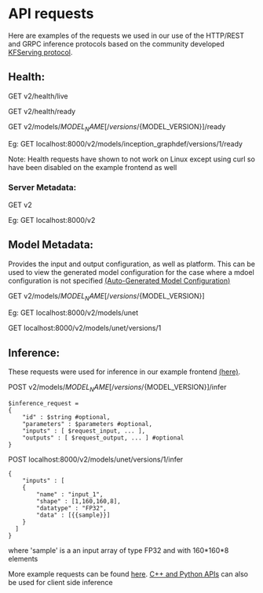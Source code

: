 # API requests

Here are examples of the requests we used in our use of the HTTP/REST and GRPC inference protocols based on the community developed [KFServing protocol](https://github.com/kubeflow/kfserving/blob/master/docs/predict-api/v2/required_api.md).

## Health:

GET v2/health/live 

GET v2/health/ready

GET v2/models/${MODEL_NAME}[/versions/${MODEL_VERSION}]/ready

Eg: GET localhost:8000/v2/models/inception_graphdef/versions/1/ready

Note: Health requests have shown to not work on Linux except using curl so have been disabled on the example frontend as well


### Server Metadata:

GET v2

Eg: GET localhost:8000/v2


## Model Metadata:

Provides the input and output configuration, as well as platform. This can be used to view the generated model configuration for the case where a mdoel configuration is not specified [(Auto-Generated Model Configuration)](https://github.com/bansal01yash/Triton-Inference-server-Use/blob/main/model-setup.md#auto-generated-model-configuration)

GET v2/models/${MODEL_NAME}[/versions/${MODEL_VERSION}]

Eg: GET localhost:8000/v2/models/unet

   GET localhost:8000/v2/models/unet/versions/1
   
   
## Inference:

These requests were used for inference in our example frontend [(here)](https://github.com/Taarushthenoob/NESAC_front/blob/main/index.js).

POST v2/models/${MODEL_NAME}[/versions/${MODEL_VERSION}]/infer

    $inference_request =
    {
        "id" : $string #optional,
        "parameters" : $parameters #optional,
        "inputs" : [ $request_input, ... ],
        "outputs" : [ $request_output, ... ] #optional
    }

POST localhost:8000/v2/models/unet/versions/1/infer

    {   
        "inputs" : [
        {
            "name" : "input_1",
            "shape" : [1,160,160,8],
            "datatype" : "FP32",
            "data" : [{{sample}}]
        }
      ]
    }
where 'sample' is a an input array of type FP32 and with 160\*160\*8 elements

More example requests can be found [here](https://github.com/kubeflow/kfserving/blob/master/docs/predict-api/v2/required_api.md#inference-request-examples).
[C++ and Python APIs](https://github.com/triton-inference-server/client) can also be used for client side inference
